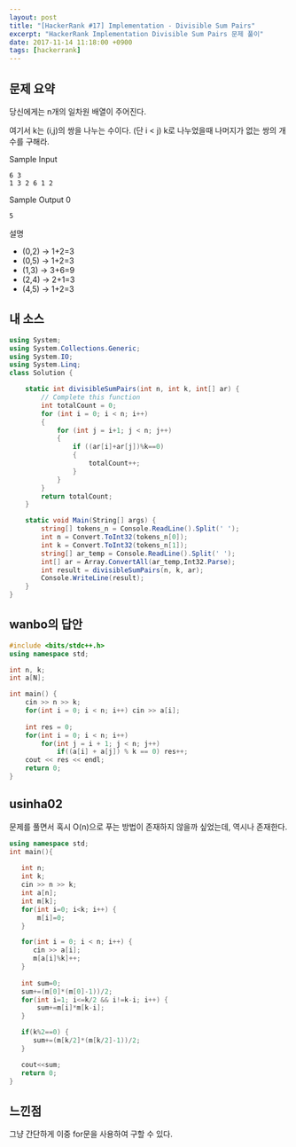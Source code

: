 ```yaml
---
layout: post
title: "[HackerRank #17] Implementation - Divisible Sum Pairs"
excerpt: "HackerRank Implementation Divisible Sum Pairs 문제 풀이"
date: 2017-11-14 11:18:00 +0900
tags: [hackerrank]
---
```


## 문제 요약

당신에게는 n개의 일차원 배열이 주어진다.

여기서 k는 (i,j)의 쌍을 나누는 수이다. (단 i < j) k로 나누었을때 나머지가 없는 쌍의 개수를 구해라.

Sample Input
```
6 3
1 3 2 6 1 2
```

Sample Output 0
```
5
```

설명

- (0,2) -> 1+2=3
- (0,5) -> 1+2=3
- (1,3) -> 3+6=9
- (2,4) -> 2+1=3
- (4,5) -> 1+2=3

## 내 소스

```csharp
using System;
using System.Collections.Generic;
using System.IO;
using System.Linq;
class Solution {

    static int divisibleSumPairs(int n, int k, int[] ar) {
        // Complete this function
        int totalCount = 0;
        for (int i = 0; i < n; i++)
        {
            for (int j = i+1; j < n; j++)
            {
                if ((ar[i]+ar[j])%k==0)
                {
                    totalCount++;
                }
            }
        }
        return totalCount;
    }

    static void Main(String[] args) {
        string[] tokens_n = Console.ReadLine().Split(' ');
        int n = Convert.ToInt32(tokens_n[0]);
        int k = Convert.ToInt32(tokens_n[1]);
        string[] ar_temp = Console.ReadLine().Split(' ');
        int[] ar = Array.ConvertAll(ar_temp,Int32.Parse);
        int result = divisibleSumPairs(n, k, ar);
        Console.WriteLine(result);
    }
}
```

## wanbo의 답안

```cpp
#include <bits/stdc++.h>
using namespace std;

int n, k;
int a[N];

int main() {
	cin >> n >> k;
	for(int i = 0; i < n; i++) cin >> a[i];
    
	int res = 0;
	for(int i = 0; i < n; i++) 
		for(int j = i + 1; j < n; j++) 
			if((a[i] + a[j]) % k == 0) res++;
	cout << res << endl;
	return 0;
}
```

## usinha02

문제를 풀면서 혹시 O(n)으로 푸는 방법이 존재하지 않을까 싶었는데, 역시나 존재한다.

```cpp
using namespace std;
int main(){
   
   int n;
   int k;
   cin >> n >> k;
   int a[n];
   int m[k];
   for(int i=0; i<k; i++) {
       m[i]=0;
   }

   for(int i = 0; i < n; i++) {
      cin >> a[i];
      m[a[i]%k]++;
   }
   
   int sum=0;
   sum+=(m[0]*(m[0]-1))/2;
   for(int i=1; i<=k/2 && i!=k-i; i++) {
       sum+=m[i]*m[k-i];
   }

   if(k%2==0) {
      sum+=(m[k/2]*(m[k/2]-1))/2;
   }

   cout<<sum;
   return 0;
}
```

## 느낀점

그냥 간단하게 이중 for문을 사용하여 구할 수 있다.